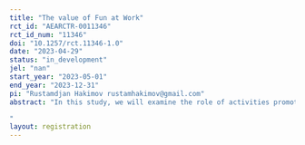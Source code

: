 ```yaml
---
title: "The value of Fun at Work"
rct_id: "AEARCTR-0011346"
rct_id_num: "11346"
doi: "10.1257/rct.11346-1.0"
date: "2023-04-29"
status: "in_development"
jel: "nan"
start_year: "2023-05-01"
end_year: "2023-12-31"
pi: "Rustamdjan Hakimov rustamhakimov@gmail.com"
abstract: "In this study, we will examine the role of activities promoting collegiality and a positive work environment. We are interested in evaluating to what extent these activities contribute to individual and team performance, and affect employee retention. We will conduct a randomized controlled experiment in which ‘fun activities’ are randomly assigned to different offices within a large firm. We will then examine the causal effects of these activities on office-level performance in a firm-wide competition between offices, average employee productivity (with a particular emphasis on less experienced employees), and employee retention over both 6 and 12-month periods.
"
layout: registration
---
```


